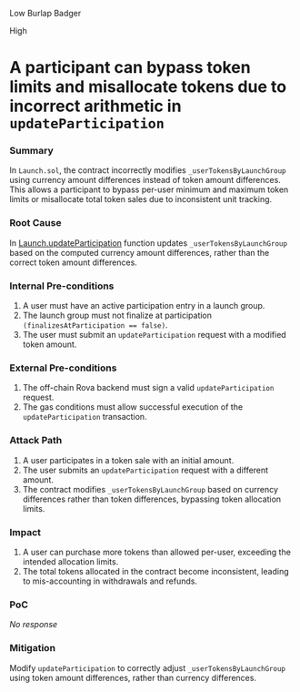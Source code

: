 Low Burlap Badger

High

# A participant can bypass token limits and misallocate tokens due to incorrect arithmetic in `updateParticipation`

### Summary

In `Launch.sol`, the contract incorrectly modifies `_userTokensByLaunchGroup` using currency amount differences instead of token amount differences. This allows a participant to bypass per-user minimum and maximum token limits or misallocate total token sales due to inconsistent unit tracking.

### Root Cause

In [Launch.updateParticipation](https://github.com/sherlock-audit/2025-02-rova/blob/53fb6d71d253676bfbd00926e8f217f40c62d8c5/rova-contracts/src/Launch.sol#L312) function updates `_userTokensByLaunchGroup` based on the computed currency amount differences, rather than the correct token amount differences.

### Internal Pre-conditions

1. A user must have an active participation entry in a launch group.
2. The launch group must not finalize at participation `(finalizesAtParticipation == false)`.
3. The user must submit an `updateParticipation` request with a modified token amount.

### External Pre-conditions

1. The off-chain Rova backend must sign a valid `updateParticipation` request.
2. The gas conditions must allow successful execution of the `updateParticipation` transaction.

### Attack Path

1. A user participates in a token sale with an initial amount.
2. The user submits an `updateParticipation` request with a different amount.
3. The contract modifies `_userTokensByLaunchGroup` based on currency differences rather than token differences, bypassing token allocation limits.

### Impact

1. A user can purchase more tokens than allowed per-user, exceeding the intended allocation limits.
2. The total tokens allocated in the contract become inconsistent, leading to mis-accounting in withdrawals and refunds.

### PoC

_No response_

### Mitigation

Modify `updateParticipation` to correctly adjust `_userTokensByLaunchGroup` using token amount differences, rather than currency differences.